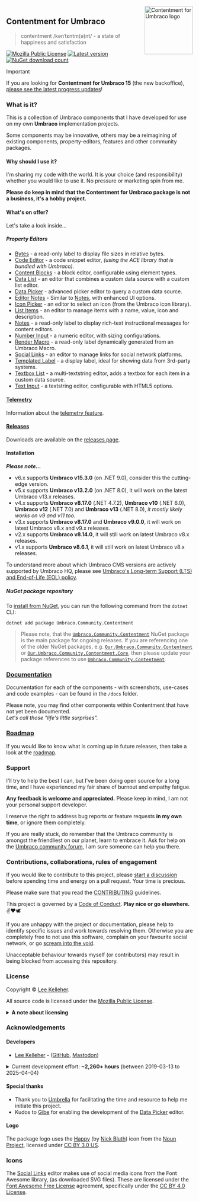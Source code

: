 <img src="https://github.com/leekelleher/umbraco-contentment/blob/develop/docs/assets/img/logo.png" alt="Contentment for Umbraco logo" title="A state of Umbraco happiness." height="130" align="right">

## Contentment for Umbraco

> contentment /kənˈtɛntm(ə)nt/ - a state of happiness and satisfaction

[![Mozilla Public License](https://img.shields.io/badge/MPL--2.0-orange?label=license)](https://opensource.org/licenses/MPL-2) [![Latest version](https://img.shields.io/nuget/v/Umbraco.Community.Contentment?label=version)](https://marketplace.umbraco.com/package/umbraco.community.contentment) [![NuGet download count](https://img.shields.io/nuget/dt/Umbraco.Community.Contentment?label=downloads)](https://www.nuget.org/packages/Umbraco.Community.Contentment)

> [!IMPORTANT]
> If you are looking for **Contentment for Umbraco 15** (the new backoffice), [please see the latest progress updates](https://github.com/leekelleher/umbraco-contentment/discussions/357)!

### What is it?

This is a collection of Umbraco components that I have developed for use on my own **Umbraco** implementation projects.

Some components may be innovative, others may be a reimagining of existing components, property-editors, features and other community packages.

#### Why should I use it?

I'm sharing my code with the world. It is your choice (and responsibility) whether you would like to use it.
No pressure or marketing spin from me.

**Please do keep in mind that the Contentment for Umbraco package is not a business, it's a hobby project.**

#### What's on offer?

Let's take a look inside...

##### Property Editors

- [Bytes](../docs/editors/bytes.md) - a read-only label to display file sizes in relative bytes.
- [Code Editor](../docs/editors/code-editor.md) - a code snippet editor, _(using the ACE library that is bundled with Umbraco)._
- [Content Blocks](../docs/editors/content-blocks.md) - a block editor, configurable using element types.
- [Data List](../docs/editors/data-list.md) - an editor that combines a custom data source with a custom list editor.
- [Data Picker](../docs/editors/data-picker.md) - advanced picker editor to query a custom data source.
- [Editor Notes](../docs/editors/editor-notes.md) - Similar to [Notes](../docs/editors/notes.md), with enhanced UI options.
- [Icon Picker](../docs/editors/icon-picker.md) - an editor to select an icon (from the Umbraco icon library).
- [List Items](../docs/editors/list-items.md) - an editor to manage items with a name, value, icon and description.
- [Notes](../docs/editors/notes.md) - a read-only label to display rich-text instructional messages for content editors.
- [Number Input](../docs/editors/number-input.md) - a numeric editor, with sizing configurations.
- [Render Macro](../docs/editors/render-macro.md) - a read-only label dynamically generated from an Umbraco Macro.
- [Social Links](../docs/editors/social-links.md) - an editor to manage links for social network platforms.
- [Templated Label](../docs/editors/templated-label.md) - a display label, ideal for showing data from 3rd-party systems.
- [Textbox List](../docs/editors/textbox-list.md) - a multi-textstring editor, adds a textbox for each item in a custom data source.
- [Text Input](../docs/editors/text-input.md) - a textstring editor, configurable with HTML5 options.

#### [Telemetry](../docs/telemetry.md)

Information about the [telemetry feature](../docs/telemetry.md).

#### [Releases](../releases)

Downloads are available on the [releases page](../releases).

#### Installation

_**Please note...**_

- v6.x supports **Umbraco v15.3.0** (on .NET 9.0), consider this the cutting-edge version.
- v5.x supports **Umbraco v13.2.0** (on .NET 8.0), it will work on the latest Umbraco v13.x releases.
- v4.x supports **Umbraco v8.17.0** (.NET 4.7.2), **Umbraco v10** (.NET 6.0),  **Umbraco v12** (.NET 7.0) and **Umbraco v13** (.NET 8.0), _it mostly likely works on v9 and v11 too._
- v3.x supports **Umbraco v8.17.0** and **Umbraco v9.0.0**, it will work on latest Umbraco v8.x and v9.x releases.
- v2.x supports **Umbraco v8.14.0**, it will still work on latest Umbraco v8.x releases.
- v1.x supports **Umbraco v8.6.1**, it will still work on latest Umbraco v8.x releases.

To understand more about which Umbraco CMS versions are actively supported by Umbraco HQ, please see [Umbraco's Long-term Support (LTS) and End-of-Life (EOL) policy](https://umbraco.com/products/knowledge-center/long-term-support-and-end-of-life/).

##### NuGet package repository

To [install from NuGet](https://www.nuget.org/packages/Umbraco.Community.Contentment), you can run the following command from the `dotnet` CLI:

    dotnet add package Umbraco.Community.Contentment

> Please note, that the [`Umbraco.Community.Contentment`](https://www.nuget.org/packages/Umbraco.Community.Contentment) NuGet package is the main package for ongoing releases. If you are referencing one of the older NuGet packages, e.g. [`Our.Umbraco.Community.Contentment`](https://www.nuget.org/packages/Our.Umbraco.Community.Contentment) or [`Our.Umbraco.Community.Contentment.Core`](https://www.nuget.org/packages/Our.Umbraco.Community.Contentment.Core/), then please update your package references to use [`Umbraco.Community.Contentment`](https://www.nuget.org/packages/Umbraco.Community.Contentment).


### [Documentation](../docs/)

Documentation for each of the components - with screenshots, use-cases and code examples - can be found in the `/docs` folder.

Please note, you may find other components within Contentment that have not yet been documented.<br>
_Let's call those "life's little surprises"._


### [Roadmap](ROADMAP.md)

If you would like to know what is coming up in future releases, then take a look at the [roadmap](ROADMAP.md).


### Support

I'll try to help the best I can, but I've been doing open source for a long time, and I have experienced my fair share of burnout and empathy fatigue.

**Any feedback is welcome and appreciated.** Please keep in mind, I am not your personal support developer.

I reserve the right to address bug reports or feature requests **in my own time**, or ignore them completely.

If you are really stuck, do remember that the Umbraco community is amongst the friendliest on our planet, learn to embrace it.
Ask for help on the [Umbraco community forum](https://forum.umbraco.com/), I am sure someone can help you there.


### Contributions, collaborations, rules of engagement

If you would like to contribute to this project, please [start a discussion](https://github.com/leekelleher/umbraco-contentment/discussions/new/choose) before spending time and energy on a pull request. Your time is precious.

Please make sure that you read the [CONTRIBUTING](CONTRIBUTING.md) guidelines.

This project is governed by a [Code of Conduct](CODE_OF_CONDUCT.md). **Play nice or go elsewhere.** :v::heart::dove:

If you are unhappy with the project or documentation, please help to identify specific issues and work towards resolving them.
Otherwise you are completely free to not use this software, complain on your favourite social network, or go [scream into the void](https://screamintothevoid.com/).

Unacceptable behaviour towards myself (or contributors) may result in being blocked from accessing this repository.


### License

Copyright &copy; [Lee Kelleher](https://leekelleher.com).

All source code is licensed under the [Mozilla Public License](../LICENSE).

<details>
<summary><strong>A note about licensing</strong></summary>

Historically, I used the [MIT license](https://opensource.org/licenses/MIT) for my open-source projects, regretfully I no longer feel MIT reflects my spirit of encouraging open source collaboration.
The main difference with the [Mozilla Public License](https://opensource.org/licenses/MPL-2.0) is that if you make any modifications to the source code **and** distribute those modifications, then you **must** make those changes publicly available.

_More give, less take._

If you do not to intend to modify the source code, then you will still have the same freedoms as when using the MIT license.

For more information about the **Mozilla Public License**, please visit: <https://www.mozilla.org/en-US/MPL/2.0/FAQ/>

</details>

### Acknowledgements

#### Developers

- [Lee Kelleher](https://leekelleher.com) - ([GitHub](https://github.com/leekelleher), [Mastodon](https://umbracocommunity.social/@lee))

<details>
<summary>Current development effort: <b>~2,260+ hours</b> (between 2019-03-13 to 2025-04-04)</summary>

_To give you an idea of how much human developer time/effort has been put into making and maintaining this package._

</details>


#### Special thanks

- Thank you to [Umbrella](https://web.archive.org/web/*/https://umbrellainc.co.uk/) for facilitating the time and resource to help me initiate this project.
- Kudos to [Gibe](https://gibe.digital/) for enabling the development of the [Data Picker](../docs/editors/data-picker.md) editor.


#### Logo

The package logo uses the [Happy](https://thenounproject.com/term/happy/375493/) (by [Nick Bluth](https://thenounproject.com/nickbluth/)) icon from the [Noun Project](https://thenounproject.com), licensed under [CC BY 3.0 US](https://creativecommons.org/licenses/by/3.0/us/).


### Icons

The [Social Links](../docs/editors/social-links.md) editor makes use of social media icons from the Font Awesome library, (as downloaded SVG files). These are licensed under the [Font Awesome Free License](https://fontawesome.com/license/free) agreement, specifically under the [CC BY 4.0 License](https://creativecommons.org/licenses/by/4.0/).
